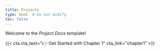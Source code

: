 ```yaml
---
title: Projects
type: book  # Do not modify.
toc: false
---
```


Welcome to the _Project Docs_ template!

{{< cta cta_text="👉 Get Started with Chapter 1" cta_link="chapter1" >}}
